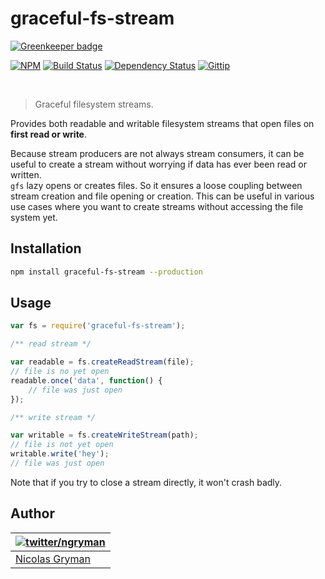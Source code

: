 # graceful-fs-stream

[![Greenkeeper badge](https://badges.greenkeeper.io/ngryman/graceful-fs-stream.svg)](https://greenkeeper.io/)

[![NPM](http://img.shields.io/npm/v/graceful-fs-stream.svg)](https://www.npmjs.org/package/graceful-fs-stream) [![Build Status](http://img.shields.io/travis/ngryman/graceful-fs-stream.svg)](https://travis-ci.org/ngryman/graceful-fs-stream) [![Dependency Status](http://img.shields.io/gemnasium/ngryman/graceful-fs-stream.png)](https://gemnasium.com/ngryman/graceful-fs-stream) [![Gittip](http://img.shields.io/gittip/ngryman.svg)](https://www.gittip.com/ngryman/)

<br>

> Graceful filesystem streams.

Provides both readable and writable filesystem streams that open files on **first read or write**.

Because stream producers are not always stream consumers, it can be useful to create a stream without worrying if data
has ever been read or written.<br>
`gfs` lazy opens or creates files. So it ensures a loose coupling between stream creation and file opening or creation.
This can be useful in various use cases where you want to create streams without accessing the file system yet.

## Installation

```bash
npm install graceful-fs-stream --production
```

## Usage

```javascript
var fs = require('graceful-fs-stream');

/** read stream */

var readable = fs.createReadStream(file);
// file is no yet open
readable.once('data', function() {
	// file was just open
});

/** write stream */

var writable = fs.createWriteStream(path);
// file is not yet open
writable.write('hey');
// file was just open
```

Note that if you try to close a stream directly, it won't crash badly.

## Author

| [![twitter/ngryman](http://gravatar.com/avatar/2e1c2b5e153872e9fb021a6e4e376ead?size=70)](http://twitter.com/ngryman "Follow @ngryman on Twitter") |
|---|
| [Nicolas Gryman](http://ngryman.sh) |
